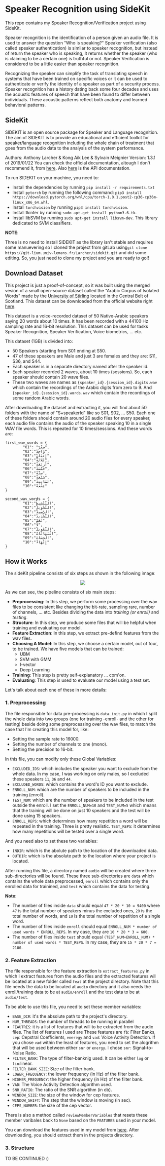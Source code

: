 # Speaker Recognition using SideKit
This repo contains my Speaker Recognition/Verification project using SideKit.

Speaker recognition is the identification of a person given an audio file. It is used to answer the question "Who is speaking?" Speaker verification (also called speaker authentication) is simliar to speaker recognition, but instead of return the speaker who is speaking, it returns whether the speaker (who is claiming to be a certain one) is truthful or not. Speaker Verification is considered to be a little easier than speaker recognition.

Recognizing the speaker can simplify the task of translating speech in systems that have been trained on specific voices or it can be used to authenticate or verify the identity of a speaker as part of a security process. Speaker recognition has a history dating back some four decades and uses the acoustic features of speech that have been found to differ between individuals. These acoustic patterns reflect both anatomy and learned behavioral patterns.

## SideKit
SIDEKIT is an open source package for Speaker and Language recognition. The aim of SIDEKIT is to provide an educational and efficient toolkit for speaker/language recognition including the whole chain of treatment that goes from the audio data to the analysis of the system performance.

Authors:	Anthony Larcher & Kong Aik Lee & Sylvain Meignier
Version:	1.3.1 of 2019/01/22
You can check the official documentation, altough I don't recommend it, from [here](https://projets-lium.univ-lemans.fr/sidekit/). Also [here](https://projets-lium.univ-lemans.fr/sidekit/api/index.html) is the API documentation.


To run SIDEKIT on your machine, you need to:

- Install the dependencies by running `pip install -r requirements.txt`
- Install `pytorch` by running the following command: `pip3 install https://download.pytorch.org/whl/cpu/torch-1.0.1.post2-cp36-cp36m-linux_x86_64.whl`.
- Install `torchvision` by running `pip3 install torchvision`.
- Install tkinter by running `sudo apt-get install python3.6-tk`.
- Install libSVM by running `sudo apt-get install libsvm-dev`. This library dedicated to SVM classifiers.

**NOTE**:

Three is no need to install SIDEKIT as the library isn't stable and requires some manuevering so I cloned the project from gitLab using`git clone https://git-lium.univ-lemans.fr/Larcher/sidekit.git` and did some editing. So, you just need to clone my project and you are ready to go!!

## Download Dataset
This project is just a proof-of-concept, so it was built using the merged vesion of a small open-source dataset called the "Arabic Corpus of Isolated Words" made by the [University of Stirling](http://www.cs.stir.ac.uk/) located in the Central Belt of Scotland. This dataset can be downloaded from the official website right [here](https://www.kaggle.com/mohamedanwarvic/merged-arabic-corpus-of-isolated-words). 

This dataset is a voice-recorded dataset of 50 Native-Arabic speakers saying 20 words about 10 times. It has been recorded with a 44100 Hz sampling rate and 16-bit resolution. This dataset can be used for tasks Speaker Recognition, Speaker Verification, Voice biometrics, ... etc.

This dataset (1GB) is divided into:

- 50 Speakers (starting from S01 ending at S50.
- 47 of these speakers are Male and just 3 are females and they are: S11, S36, and S44.
- Each speaker is in a separate directory named after the speaker id.
- Each speaker recorded 2 waves, about 10 times (sessions). So, each speaker should contain 20 wave files.
- These two waves are names as `{speaker_id}.{session_id}.digits.wav` which contain the recordings of the Arabic digits from zero to 9. And `{speaker_id}.{session_id}.words.wav` which contain the recordings of some random Arabic words.

After downloading the dataset and extracting it, you will find about  50 folders with the name of "S+speakerId" like so S01, S02, ... S50. Each one of these folders should contain around 20 audio files for every speaker, each audio file contains the audio of the speaker speaking 10 in a single WAV file words. This is repeated for 10 times/sessions. And these words are:
```
first_wav_words = {
        "01": "صِفْرْ", 
        "02":"وَاحِدْ",
        "03":"إِثنَانِْ",
        "04":"ثَلَاثَةْ",
        "05":"أَربَعَةْ",
        "06":"خَمْسَةْ",
        "07":"سِتَّةْ",
        "08":"سَبْعَةْ",
        "09":"ثَمَانِيَةْ",
        "10":"تِسْعَةْ"
}

second_wav_words = {
        "01":"التَّنْشِيطْ",
        "02":"التَّحْوِيلْ",
        "03":"الرَّصِيدْ",
        "04":"التَّسْدِيدْ",
        "05":"نَعَمْ",
        "06":"لَا",
        "07":"التَّمْوِيلْ",
        "08":"الْبَيَانَاتْ",
        "09":"الْحِسَابْ",
        "10":"إِنْهَاءْ"
}
```

## How it Works
The sideKit pipeline consists of six steps as shown in the following image:

<p align="center">
<img src="http://www.mediafire.com/convkey/cc16/r56t49ybirn455izg.jpg" /> 
</p>

As we can see, the pipeline consists of six main steps:

- **Preprocessing**: In this step, we perform some processing over the wav files to be consistent like changing the bit-rate, sampling rare, number of channels, ... etc. Besides dividing the data into *training (or enroll)* and *testing*.
- **Structure**: In this step, we produce some files that will be helpful when training and evaluating our model.
- **Feature Extraction**: In this step, we extract pre-defind features from the wav files.
- **Choosing A Model**: In this step, we choose a certain model, out of four, to be trained. We have five models that can be trained:
	- UBM
	- SVM with GMM
	- I-vector
	- Deep Learning
- **Training**: This step is pretty self-explanatory ... com'on.
- **Evaluating**: This step is used to evaluate our model using a test set.

Let's talk about each one of these in more details:

### 1. Preprocessing
The file responsible for data pre-processing is `data_init.py` in which I split the whole data into two groups (one for training -enroll- and the other for testing) beside doing some preprocessing over the wav files, to match the case that I'm creating this model for, like: 

- Setting the sample rate to 16000.
- Setting the number of channels to one (mono).
- Setting the precision to 16-bit.

In this file, you can modify only these Global Variables:

- `EXCLUDED_IDS`: which includes the speaker you want to exclude from the whole data. In my case, I was working on only males, so I excluded these speakers `11`, `36` and `44`.
- `EXCLUDED_WORDS`: which contains the word's ID you want to exclude.
- `ENROLL_NUM`: which are the number of speakers to be included in the training (enroll).
- `TEST_NUM`: which are the number of speakers to be included in the test outside the enroll. I set the `ENROLL_NUM=10` and `TEST_NUM=5` which means that the training will be done on just 10 speakers and the test will be done using 15 speakers.
- `ENROLL_REPS`: which determines how many repetition a word will be repeated in the training. Three is pretty realistic.
`TEST_REPS`: it determines how many repetitions will be tested over a single word.

And you need also to set these two variables:

- `INDIR`: which is the abolute path to the location of the downloaded data.
- `OUTDIR`: which is the absolute path to the location where your project is located.

After running this file, a directory named `audio` will be created where three sub-directories will be found. These three sub-directories are `data` which contains the whole data preprocessed, `enroll` which contains only the enrolled data for trainined, and `test` which contains the data for testing.

**Note:**

- The number of files inside `data` should equal `47 * 20 * 10 = 9400` where `47` is the total number of speakers minus the excluded ones, `20` is the total number of words, and `10` is the total number of repetition of a single word. 
- The number of files inside `enroll` should equal `ENROLL_NUM * number of used words * ENROLL_REPS`. In my case, they are `10 * 20 * 3 = 600`.
- The number of files inside `test` should equal `(TEST_NUM+ENROLL_NUM) * number of used words * TEST_REPS`. In my case, they are `15 * 20 * 7 = 2100`.

### 2. Feature Extraction
The file responsible for the feature extraction is `extract_features.py` in which I extract features from the audio files and the extracted features will be located at a new folder called `feat` at the project directory. Note that this file needs the data to be located at `audio` directory and it also needs the enroll/training data to be at `audio/enroll` and the test data to be at `audio/test`.

To be able to use this file, you need to set these member variables:

- `BASE_DIR`: it's the absolute path to the project's directory.
- `NUM_THREADS`: the number of threads to be running in parallel
- `FEAUTRES`: it is a list of features that will to be extracted from the audio files. The list of features I used are These features are `fb`: Filter Banks, `cep`: Cepstral Coefficients, `eneregy` and `vad`: Voice Activity Detection. If you chose `vad` within the least of features, you need to set the alogrithm that will be used between either `snr` or `energy`. I chose `snr`: Signal-to-Noise Ratio.
- `FILTER_BANK`: The type of filter-banknig used. It can be either `log` or `lin`:linear.
- `FILTER_BANK_SIZE`: Size of the filter bank.
- `LOWER_FREQUENCY`: the lower frequency (in Hz) of the filter bank.
- `HIGHER_FREQUENCY`: the higher frequency (in Hz) of the filter bank.
- `VAD`: The Voice Activity Detection algorithm used.
- `SNR_RATIO`: The ratio of the SNR algortihm (in db).
- `WINDOW_SIZE`: the size of the window for cep features.
- `WINDOW_SHIFT`: The step that the window is moving (in sec).
- `CEPS_NUMBER`: the size of the cep vector.

There is also a method called `reviewMemberVariables` that resets these member varibales back to `None` based on the `FEATURES` used in your model.

You can download the features used in my model from [here](http://www.mediafire.com/file/03o7i80o7a2taza/feat.zip/file). After downloading, you should extract them in the projects directory.

### 3. Structure









TO BE CONTINUED :)